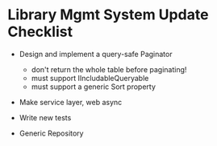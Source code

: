 # Library Mgmt System Update Checklist

- Design and implement a query-safe Paginator
  - don't return the whole table before paginating!
  - must support IIncludableQueryable
  - must support a generic Sort property

- Make service layer, web async
- Write new tests
- Generic Repository

